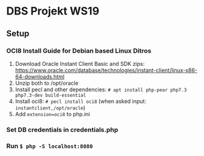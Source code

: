 # DBS Projekt WS19

## Setup

### OCI8 Install Guide for Debian based Linux Ditros

1. Download Oracle Instant Client Basic and SDK zips:  
https://www.oracle.com/database/technologies/instant-client/linux-x86-64-downloads.html
2. Unzip both to /opt/oracle
3. Install pecl and other dependencies: `# apt install php-pear php7.3 php7.3-dev build-essential`
4. Install oci8: `# pecl install oci8` (when asked input: `instantclient,/opt/oracle`)
5. Add `extension=oci8` to php.ini

### Set DB credentials in credentials.php

### Run `$ php -S localhost:8080`


